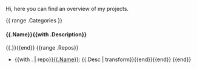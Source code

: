 Hi, here you can find an overview of my projects.

{{ range .Categories }}
#### {{.Name}}{{with .Description}}
{{.}}{{end}}
{{range .Repos}}
- {{with . | repo}}[{{.Name}}]({{.Link}}): {{.Desc | transform}}{{end}}{{end}}
{{end}}
